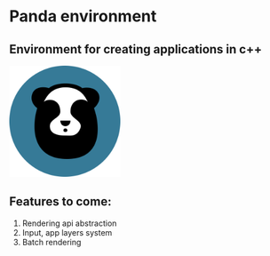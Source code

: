 # Panda environment 
## Environment for creating applications in c++
<img src="Logo.png" alt="Logo" style="width:200px;"/>

## Features to come:
1. Rendering api abstraction
2. Input, app layers system
3. Batch rendering
